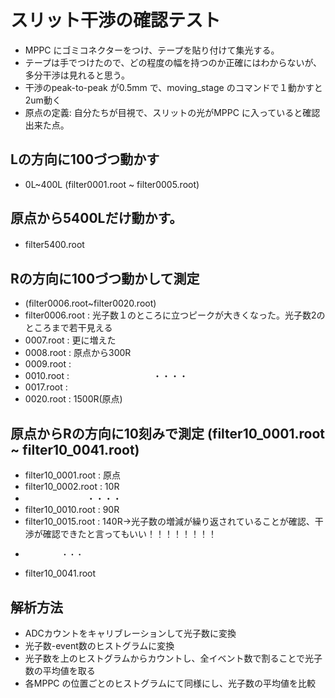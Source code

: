 # スリット干渉の確認テスト
- MPPC にゴミコネクターをつけ、テープを貼り付けて集光する。
- テープは手でつけたので、どの程度の幅を持つのか正確にはわからないが、多分干渉は見れると思う。
- 干渉のpeak-to-peak が0.5mm で、moving_stage のコマンドで１動かすと2um動く
- 原点の定義: 自分たちが目視で、スリットの光がMPPC に入っていると確認出来た点。
## Lの方向に100づつ動かす
- 0L~400L (filter0001.root ~ filter0005.root)
## 原点から5400Lだけ動かす。
- filter5400.root　

## Rの方向に100づつ動かして測定 
- (filter0006.root~filter0020.root)
- filter0006.root : 光子数１のところに立つピークが大きくなった。光子数2のところまで若干見える
- 0007.root : 更に増えた
- 0008.root : 原点から300R 
- 0009.root : 
- 0010.root : 　　
 　　　　　　　・・・・
- 0017.root : 
- 0020.root : 1500R(原点)

## 原点からRの方向に10刻みで測定 (filter10_0001.root ~ filter10_0041.root)
- filter10_0001.root : 原点
- filter10_0002.root : 10R
- 　　　　　　　・・・・
- filter10_0010.root : 90R
- filter10_0015.root : 140R→光子数の増減が繰り返されていることが確認、干渉が確認できたと言ってもいい！！！！！！！！
-             ・・・
- filter10_0041.root

## 解析方法
- ADCカウントをキャリブレーションして光子数に変換
- 光子数-event数のヒストグラムに変換
- 光子数を上のヒストグラムからカウントし、全イベント数で割ることで光子数の平均値を取る
- 各MPPC の位置ごとのヒストグラムにて同様にし、光子数の平均値を比較
